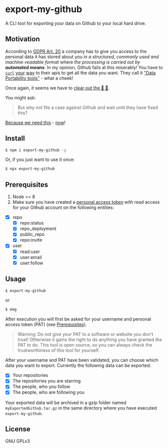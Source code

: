 # export-my-github
A CLI tool for exporting your data on Github to your local hard drive.

## Motivation
According to [GDPR Art. 20](https://gdpr-info.eu/art-20-gdpr/) a company has to give you access to the personal data it has stored about you *in a structured, commonly used and machine-readable format* where *the processing is carried out by **automated means***. In my opinion, Github fails at this miserably! You have to [`curl`](https://developer.github.com/changes/2018-05-24-user-migration-api/) [your](https://developer.github.com/v3/migrations/users/#start-a-user-migration) [way](https://developer.github.com/v3/migrations/users/#get-the-status-of-a-user-migration) to their apis to get all the data you want. They call it ["Data Portability tools"](https://help.github.com/articles/github-privacy-statement/#how-you-can-access-and-control-the-information-we-collect) - what a cheek!

Once again, it seems we have to [clear out the :unicorn: :hankey:](https://vimeo.com/200666291).

You might ask:

> But why not file a case against Github and wait until they have fixed this?

[Because we need this](https://github.com/selfagency/microsoft-drop-ice) - [now](https://github.com/selfagency/microsoft-drop-ice/issues/237#issuecomment-414156919)!

## Install
```bash
$ npm i export-my-github -g
```
Or, if you just want to use it once:
```bash
$ npx export-my-github
```

## 	Prerequisites
1. Node >= 8
2. Make sure you have created a [personal access token](https://github.com/settings/tokens) with read access for your Github account on the following entities:

- [x] repo
    - [x] repo:status
    - [x] repo_deployment
    - [x] public_repo
    - [x] repo:invite
- [x] user
    - [x] read:user
    - [x] user:email
    - [x] user:follow

## Usage
```bash
$ export-my-github
```
or
```bash
$ emg
```

After execution you will first be asked for your username and personal access token (PAT) (see [Prerequisites](#Prerequisites)).

> Warning: Do not give your PAT to a software or website you don't trust! Otherwise it gains the right to do anything you have granted the PAT to do. This tool is open source, so you can always check the trustworthiness of this tool for yourself.

After your username and PAT have been validated, you can choose which data you want to export. Currently the following data can be exported:
- [x] Your repositories
- [x] The repositories you are starring
- [x] The people, who you follow
- [x] The people, who are following you

Your exported data will be archived in a gzip folder named `myExportedGithub.tar.gz` in the same directory where you have executed `export-my-github`.

## License
GNU GPLv3